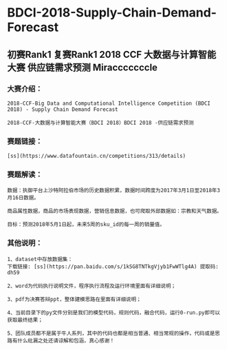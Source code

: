 # BDCI-2018-Supply-Chain-Demand-Forecast
## 初赛Rank1 复赛Rank1 2018 CCF 大数据与计算智能大赛 供应链需求预测 Miracccccccle

### 大赛介绍：
	2018-CCF-Big Data and Computational Intelligence Competition (BDCI 2018) - Supply Chain Demand Forecast
  
	2018-CCF-大数据与计算智能大赛（BDCI 2018）BDCI 2018 -供应链需求预测
  
### 赛题链接：
	[ss](https://www.datafountain.cn/competitions/313/details)
  
### 赛题解读：
	数据：执御平台上沙特阿拉伯市场的历史数据积累，数据时间跨度为2017年3月1日至2018年3月16日数据。
  
	商品属性数据，商品的市场表现数据，营销信息数据，也可爬取外部数据如：宗教和天气数据。
  
	目标：预测2018年5月1日起，未来5周的sku_id的每一周的销量值。
  
### 其他说明：
	1、dataset中存放数据集：
	下载链接: [ss](https://pan.baidu.com/s/1kSG8TNTkgVjyb1FwWTlg4A) 提取码: dh59 
	
	2、word为代码执行说明文件，程序执行流程及运行环境里面有详细说明；
	
	3、pdf为决赛答辩ppt，整体建模思路在里面有详细说明；
	
	4、当前目录下的py文件分别是我们的模型代码，规则代码，融合代码，运行0-run.py即可以获取最终结果；
	
	5、团队成员都不是属于牛人系列，其中的代码也都是相当普通、相当常规的操作，代码或是思路有什么纰漏之处还请谅解和包涵，真心感谢！
